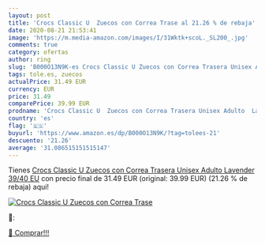 ```yaml
---
layout: post
title: 'Crocs Classic U  Zuecos con Correa Trase al 21.26 % de rebaja'
date: 2020-08-21 21:53:41
image: 'https://m.media-amazon.com/images/I/31Wktk+scoL._SL200_.jpg'
comments: true
category: ofertas
author: ring
slug: 'B000O13N9K-es Crocs Classic U Zuecos con Correa Trasera Unisex Adulto...'
tags: tole.es, zuecos
actualPrice: 31.49 EUR
currency: EUR
price: 31.49
comparePrice: 39.99 EUR
prodname: 'Crocs Classic U  Zuecos con Correa Trasera Unisex Adulto  Lavender  39/40 EU'
country: 'es'
flag: '🇪🇸'
buyurl: 'https://www.amazon.es/dp/B000O13N9K/?tag=tolees-21'
descuento: '21.26'
average: '31.086515151515147'
---
```


Tienes [Crocs Classic U  Zuecos con Correa Trasera Unisex Adulto  Lavender  39/40 EU](https://www.amazon.es/dp/B000O13N9K/?tag=tolees-21) con precio final de  31.49 EUR (original: 39.99 EUR) (21.26 %  de rebaja) aqui!

[![Crocs Classic U  Zuecos con Correa Trase](https://m.media-amazon.com/images/I/31Wktk+scoL._SL200_.jpg)](https://www.amazon.es/dp/B000O13N9K/?tag=tolees-21)

🔎:


[🛒 Comprar!!!](https://www.amazon.es/dp/B000O13N9K/?tag=tolees-21)
